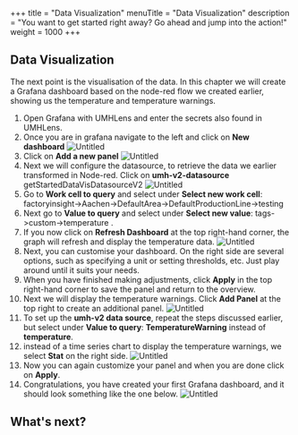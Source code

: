 +++
title = "Data Visualization"
menuTitle = "Data Visualization"
description = "You want to get started right away? Go ahead and jump into the action!"
weight = 1000
+++



## Data Visualization

The next point is the visualisation of the data. In this chapter we will create a Grafana dashboard based on the node-red flow we created earlier, showing us the temperature and temperature warnings.

1. Open Grafana with UMHLens and enter the secrets also found in UMHLens.
2. Once you are in grafana navigate to the left and click on **New dashboard**
   ![Untitled](/images/getStartedDataVisNewDashboard.png)
3. Click on **Add a new panel**
   ![Untitled](/images/getStartedDataVisNewPanel.png)
4. Next we will configure the datasource, to retrieve the data we earlier transformed in Node-red. Click on **umh-v2-datasource** getStartedDataVisDatasourceV2
   ![Untitled](/images/getStartedDataVisDatasourceV2.png)
5. Go to **Work cell to query** and select under **Select new work cell**: factoryinsight->Aachen->DefaultArea->DefaultProductionLine->testing
6. Next go to **Value to query** and select under **Select new value**: tags->custom->temperature .
7. If you now click on **Refresh Dashboard** at the top right-hand corner, the graph will refresh and display the temperature data.
   ![Untitled](/images/getStartedDataVisRefreshDashboard.png)
8. Next, you can customise your dashboard. On the right side are several options, such as specifying a unit or setting thresholds, etc. Just play around until it suits your needs.
9. When you have finished making adjustments, click **Apply** in the top right-hand corner to save the panel and return to the overview.
10. Next we will display the temperature warnings. Click **Add Panel** at the top right to create an additional panel.
    ![Untitled](/images/getStartedDataVisAddingNewPanel.png)
11. To set up the **umh-v2 data source**, repeat the steps discussed earlier, but select under **Value to query**:  **TemperatureWarning** instead of **temperature**.
12. instead of a time series chart to display the temperature warnings, we select **Stat** on the right side.
    ![Untitled](/images/getStartedDataVisStat.png)
13. Now you can again customize your panel and when you are done click on **Apply**.
14. Congratulations, you have created your first Grafana dashboard, and it should look something like the one below.
    ![Untitled](/images/getStartedDataVisFinishedDashbaord.png)


## What's next?